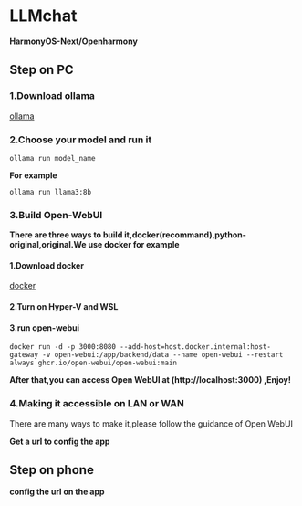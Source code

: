 # LLMchat
**HarmonyOS-Next/Openharmony**
## Step on PC 
### 1.Download ollama
[ollama](https://ollama.com/)
### 2.Choose your model and run it

```
ollama run model_name
```
**For example**

```
ollama run llama3:8b
```
### 3.Build Open-WebUI
**There are three ways to build it,docker(recommand),python-original,original.We use docker for example**
#### 1.Download docker
[docker](https://docs.docker.com/desktop/setup/install/windows-install/)
#### 2.Turn on Hyper-V and WSL
#### 3.run open-webui
```
docker run -d -p 3000:8080 --add-host=host.docker.internal:host-gateway -v open-webui:/app/backend/data --name open-webui --restart always ghcr.io/open-webui/open-webui:main
```
**After that,you can access Open WebUI at (http://localhost:3000)   ,Enjoy!**
### 4.Making it accessible on LAN or WAN

There are many ways to make it,please follow the guidance of Open WebUI

**Get a url to config the app**
## Step on phone
**config the url on the app**

